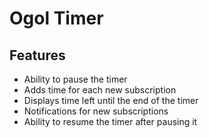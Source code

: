 # Ogol Timer

## Features
- Ability to pause the timer
- Adds time for each new subscription
- Displays time left until the end of the timer
- Notifications for new subscriptions
- Ability to resume the timer after pausing it